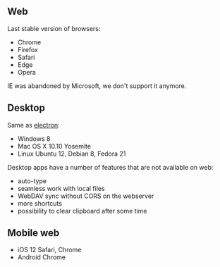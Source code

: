 ## Web
Last stable version of browsers:
- Chrome
- Firefox
- Safari
- Edge
- Opera

IE was abandoned by Microsoft, we don't support it anymore.  

## Desktop
Same as [electron](https://www.electronjs.org/docs/tutorial/support#supported-platforms):
- Windows 8
- Mac OS X 10.10 Yosemite
- Linux Ubuntu 12, Debian 8, Fedora 21

Desktop apps have a number of features that are not available on web:
- auto-type
- seamless work with local files
- WebDAV sync without CORS on the webserver
- more shortcuts
- possibility to clear clipboard after some time

## Mobile web
- iOS 12 Safari, Chrome
- Android Chrome